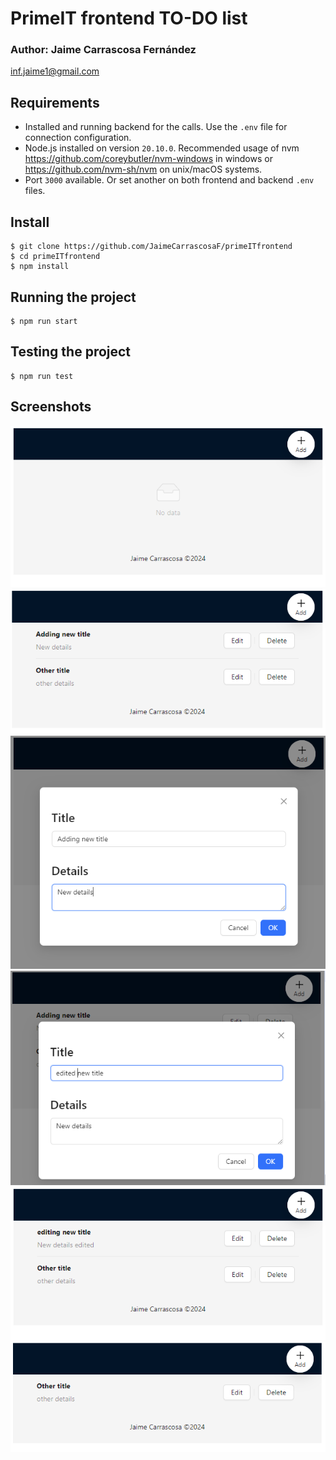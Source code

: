 # PrimeIT frontend TO-DO list

### Author: Jaime Carrascosa Fernández

<inf.jaime1@gmail.com>

## Requirements

- Installed and running backend for the calls. Use the `.env` file for connection configuration.
- Node.js installed on version `20.10.0`. Recommended usage of nvm <https://github.com/coreybutler/nvm-windows> in windows or <https://github.com/nvm-sh/nvm> on unix/macOS systems.
- Port `3000` available. Or set another on both frontend and backend `.env` files.

## Install

    $ git clone https://github.com/JaimeCarrascosaF/primeITfrontend
    $ cd primeITfrontend
    $ npm install

## Running the project

    $ npm run start

## Testing the project

    $ npm run test

## Screenshots

![No todos](./screenshots/empty.PNG)
![Some todos in list](./screenshots/todos.PNG)
![Adding a todo](./screenshots/adding.PNG)
![Editing todo](./screenshots/editing.PNG)
![List with todo edited](./screenshots/edited.PNG)
![Deleted todo](./screenshots/deletedItem.PNG)
